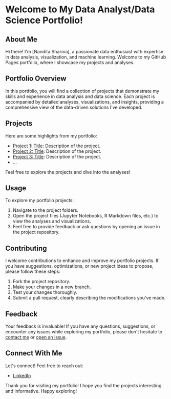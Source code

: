 # Welcome to My Data Analyst/Data Science Portfolio!

## About Me

Hi there! I'm [Nandita Sharma], a passionate data enthusiast with expertise in data analysis, visualization, and machine learning. Welcome to my GitHub Pages portfolio, where I showcase my projects and analyses.

## Portfolio Overview

In this portfolio, you will find a collection of projects that demonstrate my skills and experience in data analysis and data science. Each project is accompanied by detailed analyses, visualizations, and insights, providing a comprehensive view of the data-driven solutions I've developed.

## Projects

Here are some highlights from my portfolio:

- [Project 1: Title](link-to-project-1): Description of the project.
- [Project 2: Title](link-to-project-2): Description of the project.
- [Project 3: Title](link-to-project-3): Description of the project.
- ...

Feel free to explore the projects and dive into the analyses!

## Usage

To explore my portfolio projects:

1. Navigate to the project folders.
2. Open the project files (Jupyter Notebooks, R Markdown files, etc.) to view the analyses and visualizations.
3. Feel free to provide feedback or ask questions by opening an issue in the project repository.

## Contributing

I welcome contributions to enhance and improve my portfolio projects. If you have suggestions, optimizations, or new project ideas to propose, please follow these steps:

1. Fork the project repository.
2. Make your changes in a new branch.
3. Test your changes thoroughly.
4. Submit a pull request, clearly describing the modifications you've made.

## Feedback

Your feedback is invaluable! If you have any questions, suggestions, or encounter any issues while exploring my portfolio, please don't hesitate to [contact me](nanditasharma182@gmail.com) or [open an issue](https://github.com/your-nandita2000/nandita-sharma-portfolio/issues).


## Connect With Me

Let's connect! Feel free to reach out:

- [LinkedIn](https://www.linkedin.com/in/nandita-sharma-2000/)


Thank you for visiting my portfolio! I hope you find the projects interesting and informative. Happy exploring!
